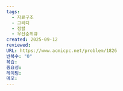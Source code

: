 ```yaml
---
tags:
  - 자료구조
  - 그리디
  - 정렬
  - 우선순위큐
created: 2025-09-12
reviewed:
URL: https://www.acmicpc.net/problem/1826
반복수: "0"
복습:
중요성:
레이팅:
메모:
---
```

